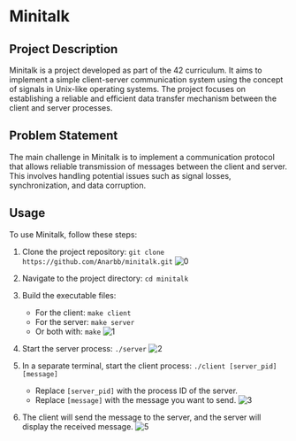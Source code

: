 # Minitalk

## Project Description

Minitalk is a project developed as part of the 42 curriculum. It aims to implement a simple client-server communication system using the concept of signals in Unix-like operating systems. The project focuses on establishing a reliable and efficient data transfer mechanism between the client and server processes.

## Problem Statement

The main challenge in Minitalk is to implement a communication protocol that allows reliable transmission of messages between the client and server. This involves handling potential issues such as signal losses, synchronization, and data corruption.

## Usage

To use Minitalk, follow these steps:

1.  Clone the project repository: `git clone https://github.com/Anarbb/minitalk.git`
    ![0](https://github.com/Anarbb/minitalk/assets/65725801/6b3da79e-ac90-4906-88e7-8e3862e48176)

2.  Navigate to the project directory: `cd minitalk`
    
3.  Build the executable files:
    
    -   For the client: `make client`
    -   For the server: `make server`
    -   Or both with: `make`
![1](https://github.com/Anarbb/minitalk/assets/65725801/bea38945-9b26-483c-bba6-da2bce515ce0)

4.  Start the server process: `./server`
    ![2](https://github.com/Anarbb/minitalk/assets/65725801/8f291b6c-87e4-4ea2-8123-a47a40e2e5c0)

5.  In a separate terminal, start the client process: `./client [server_pid] [message]`
    
    -   Replace `[server_pid]` with the process ID of the server.
    -   Replace `[message]` with the message you want to send.
![3](https://github.com/Anarbb/minitalk/assets/65725801/4dc16a76-2c43-49ef-9d50-dba53fd12ed8)

6.  The client will send the message to the server, and the server will display the received message.
    ![5](https://github.com/Anarbb/minitalk/assets/65725801/89c5c2fa-3613-4ccd-b9c5-a53a13ced76f)
